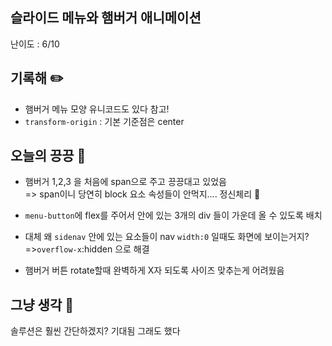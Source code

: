  ## 슬라이드 메뉴와 햄버거 애니메이션 
 난이도 : 6/10

 ## 기록해 ✏️

- 햄버거 메뉴 모양 유니코드도 있다 참고!
- `transform-origin` : 기본 기준점은 center 
 
 ## 오늘의 끙끙 🥲

- 햄버거 1,2,3 을 처음에 span으로 주고 끙끙대고 있었음\
 => span이니 당연히 block 요소 속성들이 안먹지.... 정신체리 🍒
 
- `menu-button`에 flex를 주어서 안에 있는 3개의 div 들이 가운데 올 수 있도록 배치

- 대체 왜 `sidenav` 안에 있는 요소들이 nav `width:0` 일때도 화면에 보이는거지?\
   =>`overflow-x`:hidden 으로 해결
   
- 햄버거 버튼 rotate할때 완벽하게 X자 되도록 사이즈 맞추는게 어려웠음

## 그냥 생각 🤔
솔루션은 훨씬 간단하겠지? 기대됨 
그래도 했다 
